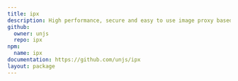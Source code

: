 ```yaml
---
title: ipx
description: High performance, secure and easy to use image proxy based on Sharp and libvips.
github:
  owner: unjs
  repo: ipx
npm:
  name: ipx
documentation: https://github.com/unjs/ipx
layout: package
---
```

